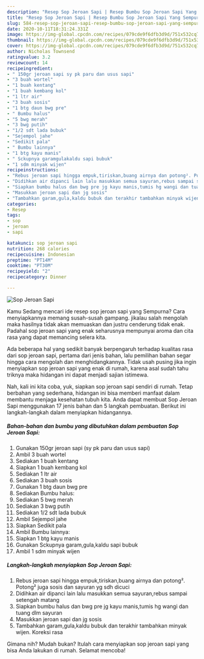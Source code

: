 ```yaml
---
description: "Resep Sop Jeroan Sapi | Resep Bumbu Sop Jeroan Sapi Yang Sempurna"
title: "Resep Sop Jeroan Sapi | Resep Bumbu Sop Jeroan Sapi Yang Sempurna"
slug: 584-resep-sop-jeroan-sapi-resep-bumbu-sop-jeroan-sapi-yang-sempurna
date: 2020-10-11T18:31:24.331Z
image: https://img-global.cpcdn.com/recipes/079cde9f6dfb3d9d/751x532cq70/sop-jeroan-sapi-foto-resep-utama.jpg
thumbnail: https://img-global.cpcdn.com/recipes/079cde9f6dfb3d9d/751x532cq70/sop-jeroan-sapi-foto-resep-utama.jpg
cover: https://img-global.cpcdn.com/recipes/079cde9f6dfb3d9d/751x532cq70/sop-jeroan-sapi-foto-resep-utama.jpg
author: Nicholas Townsend
ratingvalue: 3.2
reviewcount: 14
recipeingredient:
- " 150gr jeroan sapi sy pk paru dan usus sapi"
- "3 buah wortel"
- "1 buah kentang"
- "1 buah kembang kol"
- "1 ltr air"
- "3 buah sosis"
- "1 btg daun bwg pre"
- " Bumbu halus"
- "5 bwg merah"
- "3 bwg putih"
- "1/2 sdt lada bubuk"
- "Sejempol jahe"
- "Sedikit pala"
- " Bumbu lainnya"
- "1 btg kayu manis"
- " Sckupnya garamgulakaldu sapi bubuk"
- "1 sdm minyak wijen"
recipeinstructions:
- "Rebus jeroan sapi hingga empuk,tiriskan,buang airnya dan potong². Potong² juga sosis dan sayuran yg sdh dicuci"
- "Didihkan air dipanci lain lalu masukkan semua sayuran,rebus sampai setengah matang"
- "Siapkan bumbu halus dan bwg pre jg kayu manis,tumis hg wangi dan tuang dlm sayuran"
- "Masukkan jeroan sapi dan jg sosis"
- "Tambahkan garam,gula,kaldu bubuk dan terakhir tambahkan minyak wijen. Koreksi rasa"
categories:
- Resep
tags:
- sop
- jeroan
- sapi

katakunci: sop jeroan sapi 
nutrition: 268 calories
recipecuisine: Indonesian
preptime: "PT14M"
cooktime: "PT30M"
recipeyield: "2"
recipecategory: Dinner

---
```



![Sop Jeroan Sapi](https://img-global.cpcdn.com/recipes/079cde9f6dfb3d9d/751x532cq70/sop-jeroan-sapi-foto-resep-utama.jpg)

Kamu Sedang mencari ide resep sop jeroan sapi yang Sempurna? Cara menyiapkannya memang susah-susah gampang. jikalau salah mengolah maka hasilnya tidak akan memuaskan dan justru cenderung tidak enak. Padahal sop jeroan sapi yang enak seharusnya mempunyai aroma dan cita rasa yang dapat memancing selera kita.



Ada beberapa hal yang sedikit banyak berpengaruh terhadap kualitas rasa dari sop jeroan sapi, pertama dari jenis bahan, lalu pemilihan bahan segar hingga cara mengolah dan menghidangkannya. Tidak usah pusing jika ingin menyiapkan sop jeroan sapi yang enak di rumah, karena asal sudah tahu triknya maka hidangan ini dapat menjadi sajian istimewa.


Nah, kali ini kita coba, yuk, siapkan sop jeroan sapi sendiri di rumah. Tetap berbahan yang sederhana, hidangan ini bisa memberi manfaat dalam membantu menjaga kesehatan tubuh kita. Anda dapat membuat Sop Jeroan Sapi menggunakan 17 jenis bahan dan 5 langkah pembuatan. Berikut ini langkah-langkah dalam menyiapkan hidangannya.

<!--inarticleads1-->

##### Bahan-bahan dan bumbu yang dibutuhkan dalam pembuatan Sop Jeroan Sapi:

1. Gunakan  150gr jeroan sapi (sy pk paru dan usus sapi)
1. Ambil 3 buah wortel
1. Sediakan 1 buah kentang
1. Siapkan 1 buah kembang kol
1. Sediakan 1 ltr air
1. Sediakan 3 buah sosis
1. Gunakan 1 btg daun bwg pre
1. Sediakan  Bumbu halus:
1. Sediakan 5 bwg merah
1. Sediakan 3 bwg putih
1. Sediakan 1/2 sdt lada bubuk
1. Ambil Sejempol jahe
1. Siapkan Sedikit pala
1. Ambil  Bumbu lainnya:
1. Siapkan 1 btg kayu manis
1. Gunakan  Sckupnya garam,gula,kaldu sapi bubuk
1. Ambil 1 sdm minyak wijen




<!--inarticleads2-->

##### Langkah-langkah menyiapkan Sop Jeroan Sapi:

1. Rebus jeroan sapi hingga empuk,tiriskan,buang airnya dan potong². Potong² juga sosis dan sayuran yg sdh dicuci
1. Didihkan air dipanci lain lalu masukkan semua sayuran,rebus sampai setengah matang
1. Siapkan bumbu halus dan bwg pre jg kayu manis,tumis hg wangi dan tuang dlm sayuran
1. Masukkan jeroan sapi dan jg sosis
1. Tambahkan garam,gula,kaldu bubuk dan terakhir tambahkan minyak wijen. Koreksi rasa




Gimana nih? Mudah bukan? Itulah cara menyiapkan sop jeroan sapi yang bisa Anda lakukan di rumah. Selamat mencoba!
